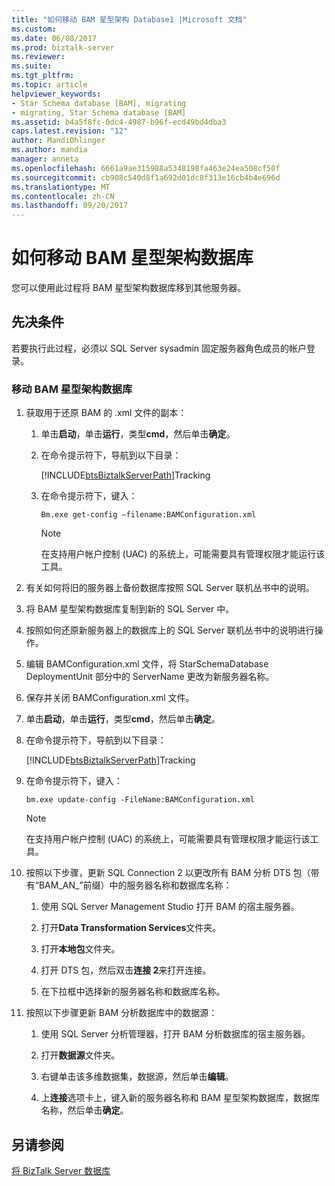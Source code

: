 ```yaml
---
title: "如何移动 BAM 星型架构 Database1 |Microsoft 文档"
ms.custom: 
ms.date: 06/08/2017
ms.prod: biztalk-server
ms.reviewer: 
ms.suite: 
ms.tgt_pltfrm: 
ms.topic: article
helpviewer_keywords:
- Star Schema database [BAM], migrating
- migrating, Star Schema database [BAM]
ms.assetid: b4a5f8fc-0dc4-4987-b96f-ecd49bd4dba3
caps.latest.revision: "12"
author: MandiOhlinger
ms.author: mandia
manager: anneta
ms.openlocfilehash: 6661a9ae315988a5348198fa463e24ea508cf50f
ms.sourcegitcommit: cb908c540d8f1a692d01dc8f313e16cb4b4e696d
ms.translationtype: MT
ms.contentlocale: zh-CN
ms.lasthandoff: 09/20/2017
---
```

# <a name="how-to-move-the-bam-star-schema-database"></a>如何移动 BAM 星型架构数据库
您可以使用此过程将 BAM 星型架构数据库移到其他服务器。  
  
## <a name="prerequisites"></a>先决条件  
 若要执行此过程，必须以 SQL Server sysadmin 固定服务器角色成员的帐户登录。  
  
### <a name="to-move-the-bam-star-schema-database"></a>移动 BAM 星型架构数据库  
  
1.  获取用于还原 BAM 的 .xml 文件的副本：  
  
    1.  单击**启动**，单击**运行**，类型**cmd**，然后单击**确定**。  
  
    2.  在命令提示符下，导航到以下目录：  
  
         [!INCLUDE[btsBiztalkServerPath](../includes/btsbiztalkserverpath-md.md)]Tracking  
  
    3.  在命令提示符下，键入：  
  
        ```  
        Bm.exe get-config –filename:BAMConfiguration.xml  
        ```  
  
        > [!NOTE]
        >  在支持用户帐户控制 (UAC) 的系统上，可能需要具有管理权限才能运行该工具。  
  
2.  有关如何将旧的服务器上备份数据库按照 SQL Server 联机丛书中的说明。  
  
3.  将 BAM 星型架构数据库复制到新的 SQL Server 中。  
  
4.  按照如何还原新服务器上的数据库上的 SQL Server 联机丛书中的说明进行操作。  
  
5.  编辑 BAMConfiguration.xml 文件，将 StarSchemaDatabase DeploymentUnit 部分中的 ServerName 更改为新服务器名称。  
  
6.  保存并关闭 BAMConfiguration.xml 文件。  
  
7.  单击**启动**，单击**运行**，类型**cmd**，然后单击**确定**。  
  
8.  在命令提示符下，导航到以下目录：  
  
     [!INCLUDE[btsBiztalkServerPath](../includes/btsbiztalkserverpath-md.md)]Tracking  
  
9. 在命令提示符下，键入：  
  
    ```  
    bm.exe update-config -FileName:BAMConfiguration.xml  
    ```  
  
    > [!NOTE]
    >  在支持用户帐户控制 (UAC) 的系统上，可能需要具有管理权限才能运行该工具。  
  
10. 按照以下步骤，更新 SQL Connection 2 以更改所有 BAM 分析 DTS 包（带有“BAM_AN_”前缀）中的服务器名称和数据库名称：  
  
    1.  使用 SQL Server Management Studio 打开 BAM 的宿主服务器。  
  
    2.  打开**Data Transformation Services**文件夹。  
  
    3.  打开**本地包**文件夹。  
  
    4.  打开 DTS 包，然后双击**连接 2**来打开连接。  
  
    5.  在下拉框中选择新的服务器名称和数据库名称。  
  
11. 按照以下步骤更新 BAM 分析数据库中的数据源：  
  
    1.  使用 SQL Server 分析管理器，打开 BAM 分析数据库的宿主服务器。  
  
    2.  打开**数据源**文件夹。  
  
    3.  右键单击该多维数据集，数据源，然后单击**编辑**。  
  
    4.  上**连接**选项卡上，键入新的服务器名称和 BAM 星型架构数据库，数据库名称，然后单击**确定**。  
  
## <a name="see-also"></a>另请参阅  
 [将 BizTalk Server 数据库](../core/moving-biztalk-server-databases.md)